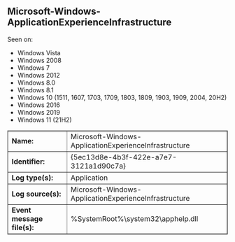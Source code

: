 ## Microsoft-Windows-ApplicationExperienceInfrastructure

Seen on:
* Windows Vista
* Windows 2008
* Windows 7
* Windows 2012
* Windows 8.0
* Windows 8.1
* Windows 10 (1511, 1607, 1703, 1709, 1803, 1809, 1903, 1909, 2004, 20H2)
* Windows 2016
* Windows 2019
* Windows 11 (21H2)

<table border="1" class="docutils">
  <tbody>
    <tr>
      <td><b>Name:</b></td>
      <td>Microsoft-Windows-ApplicationExperienceInfrastructure</td>
    </tr>
    <tr>
      <td><b>Identifier:</b></td>
      <td>{5ec13d8e-4b3f-422e-a7e7-3121a1d90c7a}</td>
    </tr>
    <tr>
      <td><b>Log type(s):</b></td>
      <td>Application</td>
    </tr>
    <tr>
      <td><b>Log source(s):</b></td>
      <td>Microsoft-Windows-ApplicationExperienceInfrastructure</td>
    </tr>
    <tr>
      <td><b>Event message file(s):</b></td>
      <td>%SystemRoot%\system32\apphelp.dll</td>
    </tr>
  </tbody>
</table>

&nbsp;

